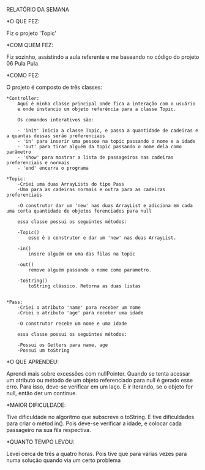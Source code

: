 RELATÓRIO DA SEMANA

*O QUE FEZ:

Fiz o projeto 'Topic'

*COM QUEM FEZ:

Fiz sozinho, assistindo a aula referente e me baseando no código do projeto 06 Pula Pula

*COMO FEZ:

O projeto é composto de três classes:
    
    *Controller:
        Aqui é minha classe principal onde fica a interação com o usuário
        e onde instancio um objeto referência para a classe Topic.
        
        Os comandos interativos são:

        - 'init' Inicia a classe Topic, e passa a quantidade de cadeiras e a quantas dessas serão preferenciais
        - 'in' para inserir uma pessoa na topic passando o nome e a idade
        - 'out' para tirar alguém da topic passando o nome dela como parâmetro
        - 'show' para mostrar a lista de passageiros nas cadeiras preferenciais e normais
        - 'end' encerra o programa
    
    *Topic:
        -Criei uma duas ArrayLists do tipo Pass 
        -Uma para as cadeiras normais e outra para as cadeiras preferenciais

        -O construtor dar um 'new' nas duas ArrayList e adiciona em cada uma certa quantidade de objetos ferenciados para null

        essa classe possui os seguintes métodos:

        -Topic()
            esse é o construtor e dar um 'new' nas duas ArrayList.
        
        -in()
            insere alguém em uma das filas na topic
        
        -out()
            remove alguém passando o nome como parametro.

        -toString()
            toString clássico. Retorna as duas listas       
         
    
    *Pass:
        -Criei o atributo 'name' para receber um nome
        -Criei o atributo 'age' para receber uma idade

        -O construtor recebe um nome e uma idade

        essa classe possui os seguintes métodos:

        -Possui os Getters para name, age 
        -Possui um toString  

*O QUE APRENDEU:

Aprendi mais sobre excessões com nullPointer. Quando se tenta acessar um atributo ou
método de um objeto referenciado para null é gerado esse erro. Para isso, deve-se verificar
em um laço. E ir iterando, se o objeto for null, então der um continue. 

*MAIOR DIFICULDADE:

Tive dificuldade no algorítmo que subscreve o toString. E tive dificuldades para criar 
o métod in(). Pois deve-se verificar a idade, e colocar cada passageiro na sua fila respectiva.

*QUANTO TEMPO LEVOU:

Levei cerca de três a quatro horas. Pois tive que para várias vezes para numa solução 
quando via um certo problema